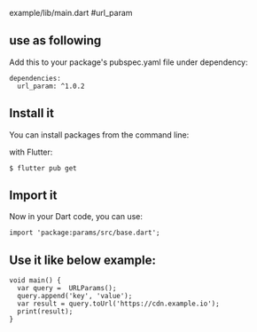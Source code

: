 example/lib/main.dart
#url_param

## use as following
Add this to your package's pubspec.yaml file under dependency:

    dependencies:
      url_param: ^1.0.2

## Install it
You can install packages from the command line:

with Flutter:

    $ flutter pub get
    
## Import it
Now in your Dart code, you can use:

    import 'package:params/src/base.dart';

## Use it like below example:

    void main() {
      var query =  URLParams();
      query.append('key', 'value');
      var result = query.toUrl('https://cdn.example.io');
      print(result);
    }